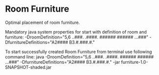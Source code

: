 # Room Furniture
Optimal placement of room furniture.

Mandatory java system properties for start with definition of room and furniture:
-DroomDefinition="5,6 ..###. .####. ###### ###### ...###" -DfurnitureDefinitions="A2#### B3.#.###.#."

To start successfully created Room Furniture from terminal use following command line:
java -DroomDefinition="5,6 ..###. .####. ###### ###### ...###" -DfurnitureDefinitions="A2#### B3.#.###.#." -jar furniture-1.0-SNAPSHOT-shaded.jar